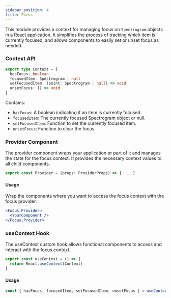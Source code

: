 ```yaml
---
sidebar_position: 4
title: Focus
---
```

This module provides a context for managing focus on `Spectrogram` objects in a React application. It simplifies the process of tracking which item is currently focused, and allows components to easily set or unset focus as needed.


### Context API
```typescript
export type Context = {
  hasFocus: boolean
  focusedItem: Spectrogram | null
  setFocusedItem: (point: Spectrogram | null) => void
  unsetFocus: () => void
}
```
Contains:
- `hasFocus`: A boolean indicating if an item is currently focused.
- `focusedItem`: The currently focused Spectrogram object or null.
- `setFocusedItem`: Function to set the currently focused item.
- `unsetFocus`: Function to clear the focus.

### Provider Component
The provider component wraps your application or part of it and manages the state for the focus context. It provides the necessary context values to all child components.
```typescript
export const Provider = (props: ProviderProps) => { ... }
```

#### Usage
Wrap the components where you want to access the focus context with the focus provider.

```jsx
<Focus.Provider>
  <YourComponent />
</Focus.Provider>
```

### useContext Hook
The useContext custom hook allows functional components to access and interact with the focus context. 
```typescript
export const useContext = () => {
  return React.useContext(Context)
}
```

#### Usage
```jsx
const { hasFocus, focusedItem, setFocusedItem, unsetFocus } = useContext();
```
